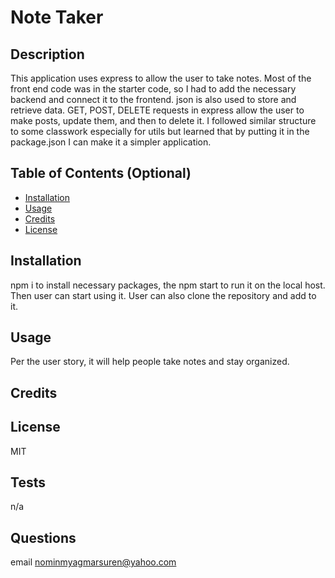 # Note Taker

## Description
This application uses express to allow the user to take notes. Most of the front end code was in the starter code, so I had to add the necessary backend and connect it to the frontend. json is also used to store and retrieve data. GET, POST, DELETE requests in express allow the user to make posts, update them, and then to delete it. I followed similar structure to some classwork especially for utils but learned that by putting it in the package.json I can make it a simpler application.

## Table of Contents (Optional)

- [Installation](#installation)
- [Usage](#usage)
- [Credits](#credits)
- [License](#license)

## Installation
npm i to install necessary packages, the npm start to run it on the local host. Then user can start using it. User can also clone the repository and add to it. 

## Usage
Per the user story, it will help people take notes and stay organized. 

## Credits


## License 
MIT


## Tests
n/a

## Questions
email nominmyagmarsuren@yahoo.com